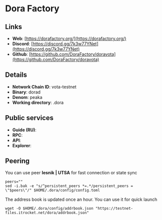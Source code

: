 # Dora Factory



## Links

* **Web**: [https://dorafactory.org/](https://dorafactory.org/)
* **Discord**: [https://discord.gg/7k3w77YNet](https://discord.gg/7k3w77YNet)
* **Github**: [https://github.com/DoraFactory/doravota](https://github.com/DoraFactory/doravota)

## **Details**

* **Network Chain ID**: vota-testnet
* **Binary**: dorad
* **Denom**: peaka
* **Working directory**: .dora

## Public services

* **Guide (RU)**:&#x20;
* **RPC**:&#x20;
* **API**:&#x20;
* **Explorer**:&#x20;

## Peering

You can use peer **lesnik | UTSA** for fast connection or state sync

```shell
peers=""
sed -i.bak -e "s/^persistent_peers *=.*/persistent_peers = \"$peers\"/" $HOME/.dora/config/config.toml
```

The address book is updated once an hour. You can use it for quick launch

```shell
wget -O $HOME/.dora/config/addrbook.json "https://testnet-files.itrocket.net/dora/addrbook.json"
```

